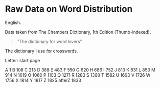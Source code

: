 Raw Data on Word Distribution
=============================

English.

Data taken from The Chambers Dictionary, 1th Edition (Thumb-indexed).

> "The dictionary for word lovers"

The dictionary I use for crosswords.

Letter: start page

A 1
B 108
C 213
D 388
E 483
F 550
G 620
H 686
I 752
J 813
K 831
L 853
M 914
N 1019
O 1060
P 1103
Q 1271
R 1283
S 1368
T 1582
U 1690
V 1726
W 1756
X 1814
Y 1817
Z 1825
afterZ 1833
